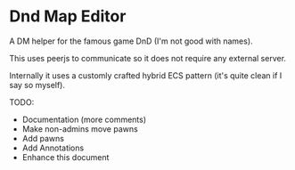 # Dnd Map Editor
A DM helper for the famous game DnD (I'm not good with names).

This uses peerjs to communicate so it does not require any external server.

Internally it uses a customly crafted hybrid ECS pattern (it's quite clean if I say so myself).

TODO:
- Documentation (more comments)
- Make non-admins move pawns
- Add pawns
- Add Annotations
- Enhance this document
